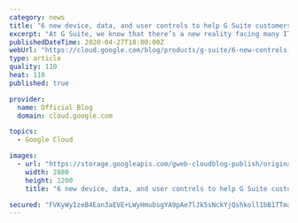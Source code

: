 ```yaml
---
category: news
title: "6 new device, data, and user controls to help G Suite customers stay secure"
excerpt: "At G Suite, we know that there’s a new reality facing many IT admins: with an increasingly remote workforce, you’re balancing priorities from business leaders focused on meeting business goals and your CISO focused on security, all while keeping your users online and productive. You’re doing you best,"
publishedDateTime: 2020-04-27T18:00:00Z
webUrl: "https://cloud.google.com/blog/products/g-suite/6-new-controls-to-help-g-suite-customers-stay-secure/"
type: article
quality: 110
heat: 110
published: true

provider:
  name: Official Blog
  domain: cloud.google.com

topics:
  - Google Cloud

images:
  - url: "https://storage.googleapis.com/gweb-cloudblog-publish/original_images/Google_Security-identity-04.jpg"
    width: 2880
    height: 1200
    title: "6 new device, data, and user controls to help G Suite customers stay secure"

secured: "FVKyWyIzeB4Ean3aEVE+LWyHmubsgYA9pAe7lJk5sNckYjQshkoll1bB1TTmaYP3F/QKlOAnqdzqzUcEH+5jyV/rxF1JBd/7SXBKmQZXAKG2PMiw3h3wz38sKfjosgFGZtfrLaXinOqV+F1QfgJNLNzJKpGDuSZaWTSIYX7xqb0ydolNV8Si/VatRVsbtejeBROfa7GMMzaKMdELEbD+gR3pjJKF7RlZ0EoTZc63vE/E6b6+4h9bNUHr0EG/d4yqUSiIuLtNGVmF0aamDBGRITYIrvbu3izC9Yb0aYHMMIx1C5eOS0ZpKmZL6masf7Brh3dFLmxmVt/yTaf7zJu5bw==;pJuZL0hgSQBlw38qQLL3ng=="
---
```


